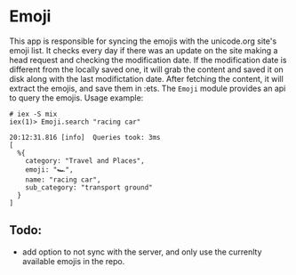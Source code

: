# Emoji

This app is responsible for syncing the emojis with the unicode.org site's emoji list.
It checks every day if there was an update on the site making a head request and checking the modification date. If the modification date is different from the locally saved one, it will grab the content and saved it on disk along with the last modifictation date.
After fetching the content, it will extract the emojis, and save them in :ets.
The `Emoji` module provides an api to query the emojis. Usage example:

```
# iex -S mix
iex(1)> Emoji.search "racing car"

20:12:31.816 [info]  Queries took: 3ms
[
  %{
    category: "Travel and Places",
    emoji: "🏎",
    name: "racing car",
    sub_category: "transport ground"
  }
]
```

## Todo:

- add option to not sync with the server, and only use the currenlty available emojis in the repo.

